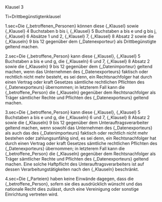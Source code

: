 Klausel 3

Ti=Drittbegünstigtenklausel

1.sec=Die {_betroffenen_Personen} können diese {_Klausel} sowie {_Klausel} 4 Buchstaben b bis i, {_Klausel} 5 Buchstaben a bis e und g bis j, {_Klausel} 6 Absätze 1 und 2, {_Klausel} 7, {_Klausel} 8 Absatz 2 sowie die {_Klauseln} 9 bis 12 gegenüber dem {_Datenexporteur} als Drittbegünstigte geltend machen.

2.sec=Die {_betroffene_Person} kann diese {_Klausel}, {_Klausel} 5 Buchstaben a bis e und g, die {_Klauseln} 6 und 7, {_Klausel} 8 Absatz 2 sowie die {_Klauseln} 9 bis 12 gegenüber dem {_Datenimporteur} geltend machen, wenn das Unternehmen des {_Datenexporteurs} faktisch oder rechtlich nicht mehr besteht, es sei denn, ein Rechtsnachfolger hat durch einen Vertrag oder kraft Gesetzes sämtliche rechtlichen Pflichten des {_Datenexporteurs} übernommen; in letzterem Fall kann die {_betroffene_Person} die {_Klauseln} gegenüber dem Rechtsnachfolger als Träger sämtlicher Rechte und Pflichten des {_Datenexporteurs} geltend machen.

3.sec=Die {_betroffene_Person} kann diese {_Klausel}, {_Klausel} 5 Buchstaben a bis e und g, die {_Klauseln} 6 und 7, {_Klausel} 8 Absatz 2 sowie die {_Klauseln} 9 bis 12 gegenüber dem Unterauftragsverarbeiter geltend machen, wenn sowohl das Unternehmen des {_Datenexporteurs} als auch das des {_Datenimporteurs} faktisch oder rechtlich nicht mehr bestehen oder zahlungsunfähig sind, es sei denn, ein Rechtsnachfolger hat durch einen Vertrag oder kraft Gesetzes sämtliche rechtlichen Pflichten des {_Datenexporteurs} übernommen; in letzterem Fall kann die {_betroffene_Person} die {_Klauseln} gegenüber dem Rechtsnachfolger als Träger sämtlicher Rechte und Pflichten des {_Datenexporteurs} geltend machen. Eine solche Haftpflicht des Unterauftragsverarbeiters ist auf dessen Verarbeitungstätigkeiten nach den {_Klauseln} beschränkt.

4.sec=Die {_Parteien} haben keine Einwände dagegen, dass die {_betroffene_Person}, sofern sie dies ausdrücklich wünscht und das nationale Recht dies zulässt, durch eine Vereinigung oder sonstige Einrichtung vertreten wird.
